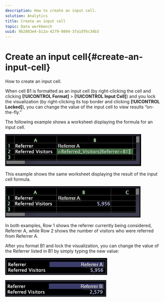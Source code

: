 ```yaml
---
description: How to create an input cell.
solution: Analytics
title: Create an input cell
topic: Data workbench
uuid: 9b2883e4-b12a-4279-9894-37a1df6c34b3
---
```


# Create an input cell{#create-an-input-cell}

How to create an input cell.

When cell B1 is formatted as an input cell (by right-clicking the cell and clicking **[!UICONTROL Format]** > **[!UICONTROL Input Cell]**) and you lock the visualization (by right-clicking its top border and clicking **[!UICONTROL Locked]**), you can change the value of the input cell to view results “on-the-fly.”

The following example shows a worksheet displaying the formula for an input cell.

![](assets/vis_Worksheet_InputCell_formula.png)

This example shows the same worksheet displaying the result of the input cell formula.

![](assets/vis_Worksheet_InputCell.png)

In both examples, Row 1 shows the referrer currently being considered, Referrer A, while Row 2 shows the number of visitors who were referred from Referrer A.

After you format B1 and lock the visualization, you can change the value of the Referrer listed in B1 by simply typing the new value:

![](assets/vis_Worksheet_InputCell_locked.png)

![](assets/vis_Worksheet_InputCell_locked_changed.png)

